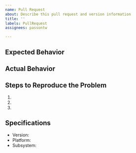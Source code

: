 ```yaml
---
name: Pull Request
about: Describe this pull request and version information
title: ''
labels: PullRequest
assignees: passontw

---
```


## Expected Behavior


## Actual Behavior


## Steps to Reproduce the Problem

  1.
  2.
  3.

## Specifications

  - Version: 
  - Platform:
  - Subsystem:
